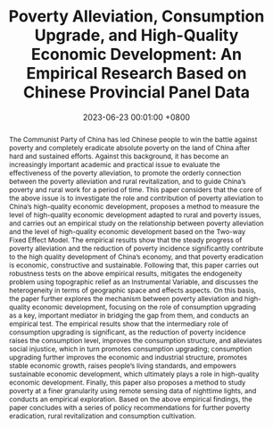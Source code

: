 ---
title:          "Poverty Alleviation, Consumption Upgrade, and High-Quality Economic Development: An Empirical Research Based on Chinese Provincial Panel Data"
date:           2023-06-23 00:01:00 +0800
selected:       false
pub:            "BEcon in Trade and Economics (major) thesis"
# pub_pre:        "Submitted to "
# pub_post:       'Under review.'
# pub_last:       ' <span class="badge badge-pill badge-publication badge-success">Spotlight</span>'
# pub_date:       "2023"

abstract: >-
  The Communist Party of China has led Chinese people to win the battle against poverty and completely eradicate absolute poverty on the land of China after hard and sustained efforts. Against this background, it has become an increasingly important academic and practical issue to evaluate the effectiveness of the poverty alleviation, to promote the orderly connection between the poverty alleviation and rural revitalization, and to guide China’s poverty and rural work for a period of time. This paper considers that the core of the above issue is to investigate the role and contribution of poverty alleviation to China’s high-quality economic development, proposes a method to measure the level of high-quality economic development adapted to rural and poverty issues, and carries out an empirical study on the relationship between poverty alleviation and the level of high-quality economic development based on the Two-way Fixed Effect Model. The empirical results show that the steady progress of poverty alleviation and the reduction of poverty incidence significantly contribute to the high quality development of China’s economy, and that poverty eradication is economic, constructive and sustainable. Following that, this paper carries out robustness tests on the above empirical results, mitigates the endogeneity problem using topographic relief as an Instrumental Variable, and discusses the heterogeneity in terms of geographic space and effects aspects. On this basis, the paper further explores the mechanism between poverty alleviation and high-quality economic development, focusing on the role of consumption upgrading as a key, important mediator in bridging the gap from them, and conducts an empirical test. The empirical results show that the intermediary role of consumption upgrading is significant, as the reduction of poverty incidence raises the consumption level, improves the consumption structure, and alleviates social injustice, which in turn promotes consumption upgrading; consumption upgrading further improves the economic and industrial structure, promotes stable economic growth, raises people’s living standards, and empowers sustainable economic development, which ultimately plays a role in high-quality economic development. Finally, this paper also proposes a method to study poverty at a finer granularity using remote sensing data of nighttime lights, and conducts an empirical exploration. Based on the above empirical findings, the paper concludes with a series of policy recommendations for further poverty eradication, rural revitalization and consumption cultivation.

cover:          /assets/images/covers/2023-1.png
authors:
  - Huabing Li
links:
---